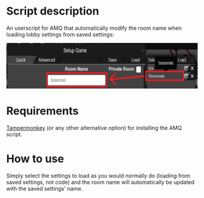 # Script description

An userscript for AMQ that automatically modify the room name when loading lobby settings from saved settings:

<div style="text-align: center;">
    <img src='images/roomNameFromSavedSettings.png' width='600' height='120'/>
</div>

# Requirements

[Tampermonkey](https://www.tampermonkey.net/) (or any other alternative option) for installing the AMQ script.

# How to use

Simply select the settings to load as you would normally do (loading from saved settings, not code) and the room name will automatically be updated with the saved settings' name.